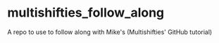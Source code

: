 # multishifties_follow_along
A repo to use to follow along with Mike's (Multishifties' GitHub tutorial)
